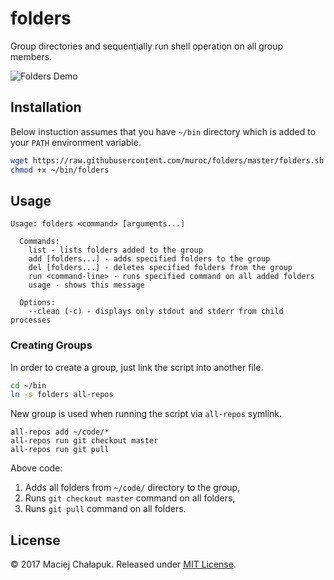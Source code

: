 # folders

Group directories and sequentially run shell operation on all group members.

![Folders Demo][demo]

[demo]: https://muroc.github.io/folders/tty.gif

## Installation

Below instuction assumes that you have `~/bin` directory which is added to your
`PATH` environment variable.

```sh
wget https://raw.githubusercontent.com/muroc/folders/master/folders.sh -O ~/bin/folders
chmod +x ~/bin/folders
```

## Usage

```
Usage: folders <command> [arguments...]

  Commands:
    list - lists folders added to the group
    add [folders...] - adds specified folders to the group
    del [folders...] - deletes specified folders from the group
    run <command-line> - runs specified command on all added folders
    usage - shows this message
    
  Options:
    --clean (-c) - displays only stdout and stderr from child processes
```

### Creating Groups

In order to create a group, just link the script into another file.

```sh
cd ~/bin
ln -s folders all-repos
```

New group is used when running the script via `all-repos` symlink.

```
all-repos add ~/code/*
all-repos run git checkout master
all-repos run git pull
```

Above code:

 1. Adds all folders from `~/code/` directory to the group,
 2. Runs `git checkout master` command on all folders,
 3. Runs `git pull` command on all folders.

## License

&copy; 2017 Maciej Chałapuk. Released under [MIT License](LICENSE).

